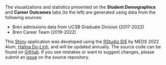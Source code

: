 The visualizations and statistics presented on the **Student Demographics** and **Career Outcomes** tabs (to the left) are generated using data from the following sources:

-   Bren admissions data from UCSB Graduate Division (2017-2022)
-   Bren Career Team (2019-2022)

This [Shiny](https://shiny.rstudio.com/) application was developed using the [RStudio IDE](https://www.rstudio.com/products/rstudio/) by MEDS 2022 Alum, [Halina Do-Linh](https://github.com/hdolinh/), and will be updated annually. The source code can be found on [GitHub](https://github.com/bren-dashboard/shiny-dashboard). If you see mistakes or want to suggest changes, please submit an [issue](https://github.com/bren-dashboard/shiny-dashboard/issues) on the source repository.
